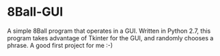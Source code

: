 # 8Ball-GUI
A simple 8Ball program that operates in a GUI. Written in Python 2.7, this program takes advantage of Tkinter for the GUI, and randomly chooses a phrase. A good first project for me :-)
